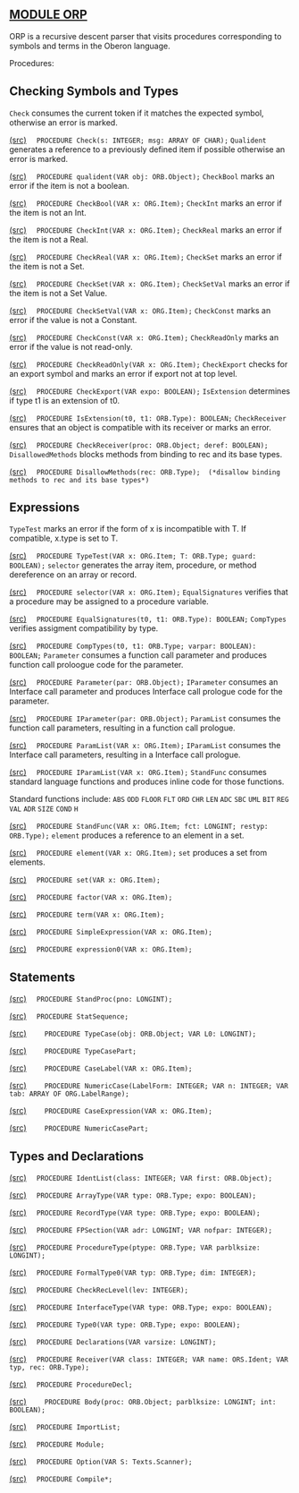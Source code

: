 
## [MODULE ORP](https://github.com/io-core/Build/blob/main/ORP.Mod)

ORP is a recursive descent parser that visits procedures corresponding to symbols and terms in the Oberon language.


Procedures:

## Checking Symbols and Types
`Check` consumes the current token if it matches the expected symbol, otherwise an error is marked.

[(src)](https://github.com/io-core/Build/blob/main/ORP.Mod#L90) `  PROCEDURE Check(s: INTEGER; msg: ARRAY OF CHAR);`
`Qualident` generates a reference to a previously defined item if possible otherwise an error is marked.

[(src)](https://github.com/io-core/Build/blob/main/ORP.Mod#L98) `  PROCEDURE qualident(VAR obj: ORB.Object);`
`CheckBool` marks an error if the item is not a boolean.

[(src)](https://github.com/io-core/Build/blob/main/ORP.Mod#L115) `  PROCEDURE CheckBool(VAR x: ORG.Item);`
`CheckInt` marks an error if the item is not an Int.

[(src)](https://github.com/io-core/Build/blob/main/ORP.Mod#L123) `  PROCEDURE CheckInt(VAR x: ORG.Item);`
`CheckReal` marks an error if the item is not a Real.

[(src)](https://github.com/io-core/Build/blob/main/ORP.Mod#L131) `  PROCEDURE CheckReal(VAR x: ORG.Item);`
`CheckSet` marks an error if the item is not a Set.

[(src)](https://github.com/io-core/Build/blob/main/ORP.Mod#L139) `  PROCEDURE CheckSet(VAR x: ORG.Item);`
`CheckSetVal` marks an error if the item is not a Set Value.

[(src)](https://github.com/io-core/Build/blob/main/ORP.Mod#L147) `  PROCEDURE CheckSetVal(VAR x: ORG.Item);`
`CheckConst` marks an error if the value is not a Constant.

[(src)](https://github.com/io-core/Build/blob/main/ORP.Mod#L158) `  PROCEDURE CheckConst(VAR x: ORG.Item);`
`CheckReadOnly` marks an error if the value is not read-only.

[(src)](https://github.com/io-core/Build/blob/main/ORP.Mod#L166) `  PROCEDURE CheckReadOnly(VAR x: ORG.Item);`
`CheckExport` checks for an export symbol and marks an error if export not at top level.

[(src)](https://github.com/io-core/Build/blob/main/ORP.Mod#L174) `  PROCEDURE CheckExport(VAR expo: BOOLEAN);`
`IsExtension` determines if type t1 is an extension of t0.

[(src)](https://github.com/io-core/Build/blob/main/ORP.Mod#L186) `  PROCEDURE IsExtension(t0, t1: ORB.Type): BOOLEAN;`
`CheckReceiver` ensures that an object is compatible with its receiver or marks an error.

[(src)](https://github.com/io-core/Build/blob/main/ORP.Mod#L194) `  PROCEDURE CheckReceiver(proc: ORB.Object; deref: BOOLEAN);`
`DisallowedMethods` blocks methods from binding to rec and its base types.

[(src)](https://github.com/io-core/Build/blob/main/ORP.Mod#L202) `  PROCEDURE DisallowMethods(rec: ORB.Type);  (*disallow binding methods to rec and its base types*)`
## Expressions
`TypeTest` marks an error if the form of x is incompatible with T. If compatible, x.type is set to T.

[(src)](https://github.com/io-core/Build/blob/main/ORP.Mod#L216) `  PROCEDURE TypeTest(VAR x: ORG.Item; T: ORB.Type; guard: BOOLEAN);`
`selector` generates the array item, procedure, or method dereference on an array or record.

[(src)](https://github.com/io-core/Build/blob/main/ORP.Mod#L242) `  PROCEDURE selector(VAR x: ORG.Item);`
`EqualSignatures` verifies that a procedure may be assigned to a procedure variable.

[(src)](https://github.com/io-core/Build/blob/main/ORP.Mod#L318) `  PROCEDURE EqualSignatures(t0, t1: ORB.Type): BOOLEAN;`
`CompTypes` verifies assigment compatibility by type.

[(src)](https://github.com/io-core/Build/blob/main/ORP.Mod#L348) `  PROCEDURE CompTypes(t0, t1: ORB.Type; varpar: BOOLEAN): BOOLEAN;`
`Parameter` consumes a function call parameter and produces function call proloogue code for the parameter.

[(src)](https://github.com/io-core/Build/blob/main/ORP.Mod#L362) `  PROCEDURE Parameter(par: ORB.Object);`
`IParameter` consumes an Interface call parameter and produces Interface call prologue code for the parameter.

[(src)](https://github.com/io-core/Build/blob/main/ORP.Mod#L393) `  PROCEDURE IParameter(par: ORB.Object);`
`ParamList` consumes the function call parameters, resulting in a function call prologue.

[(src)](https://github.com/io-core/Build/blob/main/ORP.Mod#L424) `  PROCEDURE ParamList(VAR x: ORG.Item);`
`IParamList` consumes the Interface call parameters, resulting in a Interface call prologue.

[(src)](https://github.com/io-core/Build/blob/main/ORP.Mod#L449) `  PROCEDURE IParamList(VAR x: ORG.Item);`
`StandFunc` consumes standard language functions and produces inline code for those functions.

Standard functions include: `ABS` `ODD` `FLOOR` `FLT` `ORD` `CHR` `LEN` `ADC` `SBC` `UML` `BIT` `REG` `VAL` `ADR` `SIZE` `COND` `H`

[(src)](https://github.com/io-core/Build/blob/main/ORP.Mod#L476) `  PROCEDURE StandFunc(VAR x: ORG.Item; fct: LONGINT; restyp: ORB.Type);`
`element` produces a reference to an element in a set.

[(src)](https://github.com/io-core/Build/blob/main/ORP.Mod#L523) `  PROCEDURE element(VAR x: ORG.Item);`
`set` produces a set from elements.

[(src)](https://github.com/io-core/Build/blob/main/ORP.Mod#L535) `  PROCEDURE set(VAR x: ORG.Item);`


[(src)](https://github.com/io-core/Build/blob/main/ORP.Mod#L552) `  PROCEDURE factor(VAR x: ORG.Item);`


[(src)](https://github.com/io-core/Build/blob/main/ORP.Mod#L587) `  PROCEDURE term(VAR x: ORG.Item);`


[(src)](https://github.com/io-core/Build/blob/main/ORP.Mod#L613) `  PROCEDURE SimpleExpression(VAR x: ORG.Item);`


[(src)](https://github.com/io-core/Build/blob/main/ORP.Mod#L634) `  PROCEDURE expression0(VAR x: ORG.Item);`
## Statements


[(src)](https://github.com/io-core/Build/blob/main/ORP.Mod#L685) `  PROCEDURE StandProc(pno: LONGINT);`


[(src)](https://github.com/io-core/Build/blob/main/ORP.Mod#L735) `  PROCEDURE StatSequence;`

[(src)](https://github.com/io-core/Build/blob/main/ORP.Mod#L740) `    PROCEDURE TypeCase(obj: ORB.Object; VAR L0: LONGINT);`


[(src)](https://github.com/io-core/Build/blob/main/ORP.Mod#L757) `    PROCEDURE TypeCasePart;`


[(src)](https://github.com/io-core/Build/blob/main/ORP.Mod#L770) `    PROCEDURE CaseLabel(VAR x: ORG.Item);`


[(src)](https://github.com/io-core/Build/blob/main/ORP.Mod#L781) `    PROCEDURE NumericCase(LabelForm: INTEGER; VAR n: INTEGER; VAR tab: ARRAY OF ORG.LabelRange);`


[(src)](https://github.com/io-core/Build/blob/main/ORP.Mod#L811) `    PROCEDURE CaseExpression(VAR x: ORG.Item);`

[(src)](https://github.com/io-core/Build/blob/main/ORP.Mod#L816) `    PROCEDURE NumericCasePart;`

## Types and Declarations


[(src)](https://github.com/io-core/Build/blob/main/ORP.Mod#L942) `  PROCEDURE IdentList(class: INTEGER; VAR first: ORB.Object);`


[(src)](https://github.com/io-core/Build/blob/main/ORP.Mod#L961) `  PROCEDURE ArrayType(VAR type: ORB.Type; expo: BOOLEAN);`


[(src)](https://github.com/io-core/Build/blob/main/ORP.Mod#L984) `  PROCEDURE RecordType(VAR type: ORB.Type; expo: BOOLEAN);`


[(src)](https://github.com/io-core/Build/blob/main/ORP.Mod#L1033) `  PROCEDURE FPSection(VAR adr: LONGINT; VAR nofpar: INTEGER);`


[(src)](https://github.com/io-core/Build/blob/main/ORP.Mod#L1055) `  PROCEDURE ProcedureType(ptype: ORB.Type; VAR parblksize: LONGINT);`


[(src)](https://github.com/io-core/Build/blob/main/ORP.Mod#L1082) `  PROCEDURE FormalType0(VAR typ: ORB.Type; dim: INTEGER);`


[(src)](https://github.com/io-core/Build/blob/main/ORP.Mod#L1104) `  PROCEDURE CheckRecLevel(lev: INTEGER);`


[(src)](https://github.com/io-core/Build/blob/main/ORP.Mod#L1112) `  PROCEDURE InterfaceType(VAR type: ORB.Type; expo: BOOLEAN);`


[(src)](https://github.com/io-core/Build/blob/main/ORP.Mod#L1145) `  PROCEDURE Type0(VAR type: ORB.Type; expo: BOOLEAN);`


[(src)](https://github.com/io-core/Build/blob/main/ORP.Mod#L1193) `  PROCEDURE Declarations(VAR varsize: LONGINT);`


[(src)](https://github.com/io-core/Build/blob/main/ORP.Mod#L1266) `  PROCEDURE Receiver(VAR class: INTEGER; VAR name: ORS.Ident; VAR typ, rec: ORB.Type);`


[(src)](https://github.com/io-core/Build/blob/main/ORP.Mod#L1291) `  PROCEDURE ProcedureDecl;`


[(src)](https://github.com/io-core/Build/blob/main/ORP.Mod#L1301) `    PROCEDURE Body(proc: ORB.Object; parblksize: LONGINT; int: BOOLEAN);`


[(src)](https://github.com/io-core/Build/blob/main/ORP.Mod#L1370) `  PROCEDURE ImportList;`


[(src)](https://github.com/io-core/Build/blob/main/ORP.Mod#L1392) `  PROCEDURE Module;`


[(src)](https://github.com/io-core/Build/blob/main/ORP.Mod#L1435) `  PROCEDURE Option(VAR S: Texts.Scanner);`


[(src)](https://github.com/io-core/Build/blob/main/ORP.Mod#L1446) `  PROCEDURE Compile*;`
